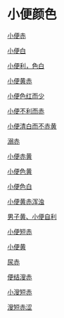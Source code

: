 # 小便颜色[小便赤](https://www.gmzyjc.com/search/result?wd=小便赤)[小便白](https://www.gmzyjc.com/search/result?wd=小便白)[小便利，色白](https://www.gmzyjc.com/search/result?wd=小便利，色白)[小便黄赤](https://www.gmzyjc.com/search/result?wd=小便黄赤)[小便色红而少](https://www.gmzyjc.com/search/result?wd=小便色红而少)[小便不利而赤](https://www.gmzyjc.com/search/result?wd=小便不利而赤)[小便清白而不赤黄](https://www.gmzyjc.com/search/result?wd=小便清白而不赤黄)[溺赤](https://www.gmzyjc.com/search/result?wd=溺赤)[小便赤黄](https://www.gmzyjc.com/search/result?wd=小便赤黄)[小便色黄](https://www.gmzyjc.com/search/result?wd=小便色黄)[小便色白](https://www.gmzyjc.com/search/result?wd=小便色白)[小便黄赤浑浊](https://www.gmzyjc.com/search/result?wd=小便黄赤浑浊)[男子黄、小便自利](https://www.gmzyjc.com/search/result?wd=男子黄、小便自利)[小便短赤](https://www.gmzyjc.com/search/result?wd=小便短赤)[小便黄](https://www.gmzyjc.com/search/result?wd=小便黄)[尿赤](https://www.gmzyjc.com/search/result?wd=尿赤)[便结溲赤](https://www.gmzyjc.com/search/result?wd=便结溲赤)[小溲短赤](https://www.gmzyjc.com/search/result?wd=小溲短赤)[溲短赤涩](https://www.gmzyjc.com/search/result?wd=溲短赤涩)